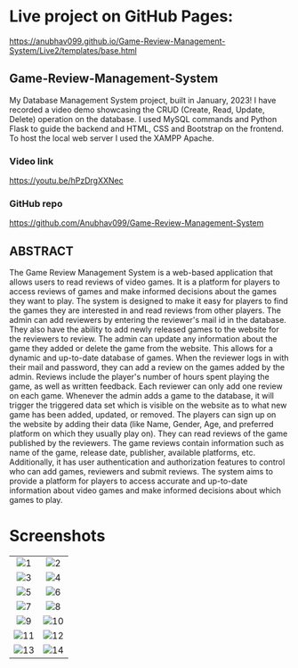 # Live project on GitHub Pages:
https://anubhav099.github.io/Game-Review-Management-System/Live2/templates/base.html

## Game-Review-Management-System
My Database Management System project, built in January, 2023! I have recorded a video demo showcasing the CRUD (Create, Read, Update, Delete) operation on the database. I used MySQL commands and Python Flask to guide the backend and HTML, CSS and Bootstrap on the frontend. To host the local web server I used the XAMPP Apache.

### Video link
https://youtu.be/hPzDrgXXNec

### GitHub repo
https://github.com/Anubhav099/Game-Review-Management-System

## ABSTRACT 

The Game Review Management System is a web-based application that allows users to 
read reviews of video games. It is a platform for players to access reviews of games and 
make informed decisions about the games they want to play. The system is designed to 
make it easy for players to find the games they are interested in and read reviews from 
other players. The admin can add reviewers by entering the reviewer's mail id in the 
database. They also have the ability to add newly released games to the website for the 
reviewers to review. The admin can update any information about the game they added or 
delete the game from the website. This allows for a dynamic and up-to-date database of 
games. When the reviewer logs in with their mail and password, they can add a review on 
the games added by the admin. Reviews include the player's number of hours spent playing 
the game, as well as written feedback. Each reviewer can only add one review on each 
game. Whenever the admin adds a game to the database, it will trigger the triggered data set 
which is visible on the website as to what new game has been added, updated, or removed. 
The players can sign up on the website by adding their data (like Name, Gender, Age, and 
preferred platform on which they usually play on). They can read reviews of the game 
published by the reviewers. The game reviews contain information such as name of the 
game, release date, publisher, available platforms, etc. Additionally, it has user 
authentication and authorization features to control who can add games, reviewers and 
submit reviews. The system aims to provide a platform for players to access accurate and 
up-to-date information about video games and make informed decisions about which games 
to play.

# Screenshots
|||
|:----------------------------------------:|:-----------------------------------------:|
|![1](https://github.com/Anubhav099/Game-Review-Management-System/assets/124192174/6d6b626a-ba98-4a65-aaa2-b8290bd98993)|![2](https://github.com/Anubhav099/Game-Review-Management-System/assets/124192174/881ebf47-ac53-42f6-afe7-9d28aad0d4db)
|![3](https://github.com/Anubhav099/Game-Review-Management-System/assets/124192174/709d7bce-eed3-47d6-921b-5854f35bd10b)|![4](https://github.com/Anubhav099/Game-Review-Management-System/assets/124192174/9ec59913-5b56-418b-a62c-eb1028f58bd4)
|![5](https://github.com/Anubhav099/Game-Review-Management-System/assets/124192174/4fe72329-7c0c-4257-9860-eaaebaa76a82)|![6](https://github.com/Anubhav099/Game-Review-Management-System/assets/124192174/d61bf375-9b9f-40d4-978e-04901e1939cf)
|![7](https://github.com/Anubhav099/Game-Review-Management-System/assets/124192174/e182ef49-291a-4551-96a8-5a14b3df9957)|![8](https://github.com/Anubhav099/Game-Review-Management-System/assets/124192174/1bf8e572-214c-4663-936b-47c90f763c27)
|![9](https://github.com/Anubhav099/Game-Review-Management-System/assets/124192174/8c52bb25-8bd4-4f76-90d4-4c7bcd8a27d5)|![10](https://github.com/Anubhav099/Game-Review-Management-System/assets/124192174/d2f0de1c-d65d-4aba-a302-d9e342c28f4e)
|![11](https://github.com/Anubhav099/Game-Review-Management-System/assets/124192174/410d55bd-388d-4678-805e-eea8fc72410d)|![12](https://github.com/Anubhav099/Game-Review-Management-System/assets/124192174/ba32903c-aab6-4283-8bd7-71c5f38aa9dd)
|![13](https://github.com/Anubhav099/Game-Review-Management-System/assets/124192174/fe32e843-c49d-4b25-8a50-ad56364829e2)|![14](https://github.com/Anubhav099/Game-Review-Management-System/assets/124192174/3de4c68f-b084-49db-bc40-468eaf523a85)|